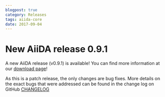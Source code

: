 ```yaml
---
blogpost: true
category: Releases
tags: aiida-core
date: 2017-09-04
---
```


# New AiiDA release 0.9.1

A new AiiDA release (v0.9.1) is available! You can find more information at our [download page](https://www.aiida.net/download/)!

As this is a patch release, the only changes are bug fixes. More details on the exact bugs that were addressed can be found in the change log on GitHub [CHANGELOG](https://github.com/aiidateam/aiida_core/blob/v0.9.1/CHANGELOG.md)